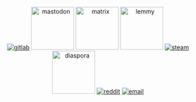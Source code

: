 <p align="center">
  <a href="https://gitlab.com/testman42"><img src="https://img.icons8.com/color/96/000000/gitlab.png" alt="gitlab"/></a>
  <a href="https://mstdn.social/@testman"><img src="https://img.icons8.com/windows/344/4a90e2/mastodon.png" width="100" height="100" alt="mastodon"/></a>
  <a href="https://matrix.to/#/@testman42:matrix.org"><img src="https://matrix.org/images/matrix-logo-white.svg" width="100" height="100" alt="matrix"/></a>
  <a href="https://lemmy.ml/u/testman"><img src="https://upload.wikimedia.org/wikipedia/commons/e/ea/Lemmy_Logo.svg" width="100" height="100" alt="lemmy"/></a>
  <a href="https://steamcommunity.com/id/testman42/"><img src="https://img.icons8.com/fluent/96/000000/steam.png" alt="steam"/></a>
  <a href="https://diasp.org/people/9463a91db98a0ace"><img src="https://cdn1.iconfinder.com/data/icons/logos-and-brands-3/512/87_Diaspora_logo_logos-512.png" width="100" height="100" alt="diaspora"/></a>
  <a href="https://www.reddit.com/user/testus_maximus"><img src="https://img.icons8.com/color/96/000000/reddit.png" alt="reddit"/></a>
  <a href="mailto:spletni.janez@gmail.com"><img src="https://img.icons8.com/color/96/000000/gmail.png" alt="email"/></a>
  

</p>
